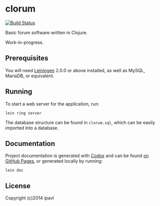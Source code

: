 # clorum
[![Build Status](https://travis-ci.org/ipavl/clorum.svg)](https://travis-ci.org/ipavl/clorum)

Basic forum software written in Clojure.

Work-in-progress.

## Prerequisites

You will need [Leiningen][] 2.0.0 or above installed, as well as MySQL, MariaDB, or equivalent.

[leiningen]: https://github.com/technomancy/leiningen

## Running

To start a web server for the application, run:

    lein ring server

The database structure can be found in `clorum.sql`, which can be easily imported into a database.

## Documentation

Project documentation is generated with [Codox][] and can be found
[on GitHub Pages](https://ipavl.github.io/clorum/doc/), or generated locally by running:

    lein doc

[codox]: https://github.com/weavejester/codox

## License

Copyright (c)2014 ipavl
